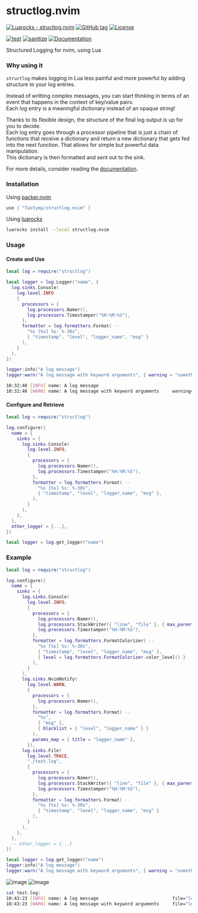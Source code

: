 # structlog.nvim

[![Luarocks - structlog.nvim](https://img.shields.io/static/v1?label=Luarocks&message=structlog.nvim&color=blue&logo=Lua)](https://luarocks.org/modules/Tastyep/structlog.nvim)
[![GitHub tag](https://img.shields.io/github/tag/Tastyep/structlog.nvim?include_prereleases=&sort=semver)](https://github.com/Tastyep/structlog.nvim/releases/)
[![License](https://img.shields.io/badge/License-MIT-blue)](#license)

[![test](https://github.com/Tastyep/structlog.nvim/actions/workflows/test.yaml/badge.svg)](https://github.com/Tastyep/structlog.nvim/actions/workflows/test.yaml)
[![sanitize](https://github.com/Tastyep/structlog.nvim/actions/workflows/sanitize.yaml/badge.svg)](https://github.com/Tastyep/structlog.nvim/actions/workflows/sanitize.yaml)
[![Documentation](https://github.com/Tastyep/structlog.nvim/actions/workflows/documentation.yaml/badge.svg)](https://tastyep.github.io/structlog.nvim/)

Structured Logging for nvim, using Lua

### Why using it

`structlog` makes logging in Lua less painful and more powerful by adding structure to your log entries.

Instead of writting complex messages, you can start thinking in terms of an event that happens in the context of key/value pairs. \
Each log entry is a meaningful dictionary instead of an opaque string!

Thanks to its flexible design, the structure of the final log output is up for you to decide. \
Each log entry goes through a processor pipeline that is just a chain of functions that receive a dictionary and return a new dictionary that gets fed into the next function. That allows for simple but powerful data manipulation.\
This dictionary is then formatted and sent out to the sink.

For more details, consider reading the [documentation](https://tastyep.github.io/structlog.nvim/index.html).

### Installation

Using [packer.nvim](https://github.com/wbthomason/packer.nvim)

``` lua
use { "Tastyep/structlog.nvim" }
```

Using [luarocks](https://luarocks.org/)

``` bash
luarocks install --local structlog.nvim
```

### Usage
#### Create and Use

``` lua
local log = require("structlog")

local logger = log.Logger("name", {
  log.sinks.Console(
    log.level.INFO
    {
      processors = {
        log.processors.Namer(),
        log.processors.Timestamper("%H:%M:%S"),
      },
      formatter = log.formatters.Format( --
        "%s [%s] %s: %-30s",
        { "timestamp", "level", "logger_name", "msg" }
      ),
    }
  ),
})

logger:info("A log message")
logger:warn("A log message with keyword arguments", { warning = "something happened" })
```

``` bash
10:32:40 [INFO] name: A log message
10:32:40 [WARN] name: A log message with keyword arguments     warning="something happened"
```

#### Configure and Retrieve

``` lua
local log = require("structlog")

log.configure({
  name = {
    sinks = {
      log.sinks.Console(
        log.level.INFO,
        {
          processors = {
            log.processors.Namer(),
            log.processors.Timestamper("%H:%M:%S"),
          },
          formatter = log.formatters.Format( --
            "%s [%s] %s: %-30s",
            { "timestamp", "level", "logger_name", "msg" },
          ),
        }
      ),
    },
  },
  other_logger = {...},
})

local logger = log.get_logger("name")
```

### Example

``` lua
local log = require("structlog")

log.configure({
  name = {
    sinks = {
      log.sinks.Console(
        log.level.INFO,
        {
          processors = {
            log.processors.Namer(),
            log.processors.StackWriter({ "line", "file" }, { max_parents = 0, stack_level = 0 }),
            log.processors.Timestamper("%H:%M:%S"),
          },
          formatter = log.formatters.FormatColorizer( --
            "%s [%s] %s: %-30s",
            { "timestamp", "level", "logger_name", "msg" },
            { level = log.formatters.FormatColorizer.color_level() }
          ),
        }
      ),
      log.sinks.NvimNotify(
        log.level.WARN,
        {
          processors = {
            log.processors.Namer(),
          },
          formatter = log.formatters.Format( --
            "%s",
            { "msg" },
            { blacklist = { "level", "logger_name" } }
          ),
          params_map = { title = "logger_name" },
        }),
      log.sinks.File(
        log.level.TRACE,
        "./test.log",
        {
          processors = {
            log.processors.Namer(),
            log.processors.StackWriter({ "line", "file" }, { max_parents = 3 }),
            log.processors.Timestamper("%H:%M:%S"),
          },
          formatter = log.formatters.Format( --
            "%s [%s] %s: %-30s",
            { "timestamp", "level", "logger_name", "msg" }
          ),
        }
      ),
    },
  },
  -- other_logger = {...}
})

local logger = log.get_logger("name")
logger:info("A log message")
logger:warn("A log message with keyword arguments", { warning = "something happened" })
```

![image](https://user-images.githubusercontent.com/3267228/130428431-94a65c67-553c-4daa-843a-5316b092321b.png)
![image](https://user-images.githubusercontent.com/3267228/137624268-8de03336-ee38-44d8-b491-4bc7f3111f87.png)

``` bash
cat test.log:
10:43:23 [INFO] name: A log message                            file="lua/lsp/null-ls/formatters.lua", line=9
10:43:23 [WARN] name: A log message with keyword arguments     file="lua/lsp/null-ls/formatters.lua", line=10, warning="something happened"
```
